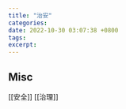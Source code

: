 ```yaml
---
title: "治安"
categories: 
date: 2022-10-30 03:07:38 +0800
tags: 
excerpt: 
---
```













## Misc

[[安全]]
[[治理]]

